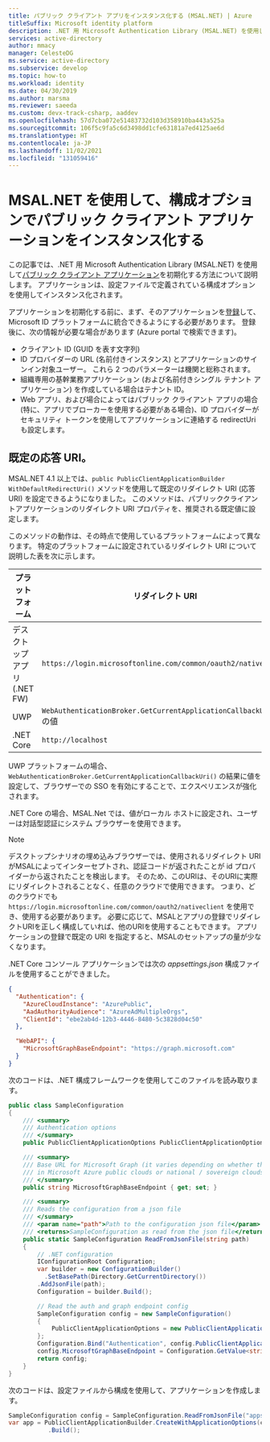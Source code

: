 ```yaml
---
title: パブリック クライアント アプリをインスタンス化する (MSAL.NET) | Azure
titleSuffix: Microsoft identity platform
description: .NET 用 Microsoft Authentication Library (MSAL.NET) を使用して、構成オプションでパブリック クライアント アプリケーションをインスタンス化する方法について説明します。
services: active-directory
author: mmacy
manager: CelesteDG
ms.service: active-directory
ms.subservice: develop
ms.topic: how-to
ms.workload: identity
ms.date: 04/30/2019
ms.author: marsma
ms.reviewer: saeeda
ms.custom: devx-track-csharp, aaddev
ms.openlocfilehash: 57d7cba072e51483732d103d358910ba443a525a
ms.sourcegitcommit: 106f5c9fa5c6d3498dd1cfe63181a7ed4125ae6d
ms.translationtype: HT
ms.contentlocale: ja-JP
ms.lasthandoff: 11/02/2021
ms.locfileid: "131059416"
---
```

# <a name="instantiate-a-public-client-application-with-configuration-options-using-msalnet"></a>MSAL.NET を使用して、構成オプションでパブリック クライアント アプリケーションをインスタンス化する

この記事では、.NET 用 Microsoft Authentication Library (MSAL.NET) を使用して[パブリック クライアント アプリケーション](msal-client-applications.md)を初期化する方法について説明します。  アプリケーションは、設定ファイルで定義されている構成オプションを使用してインスタンス化されます。

アプリケーションを初期化する前に、まず、そのアプリケーションを[登録](quickstart-register-app.md)して、Microsoft ID プラットフォームに統合できるようにする必要があります。 登録後に、次の情報が必要な場合があります (Azure portal で検索できます)。

- クライアント ID (GUID を表す文字列)
- ID プロバイダーの URL (名前付きインスタンス) とアプリケーションのサインイン対象ユーザー。 これら 2 つのパラメーターは機関と総称されます。
- 組織専用の基幹業務アプリケーション (および名前付きシングル テナント アプリケーション) を作成している場合はテナント ID。
- Web アプリ、および場合によってはパブリック クライアント アプリの場合 (特に、アプリでブローカーを使用する必要がある場合)、ID プロバイダーがセキュリティ トークンを使用してアプリケーションに連絡する redirectUri も設定します。

## <a name="default-reply-uri"></a>既定の応答 URI。

MSAL.NET 4.1 以上では、`public PublicClientApplicationBuilder WithDefaultRedirectUri()` メソッドを使用して既定のリダイレクト URI (応答 URI) を設定できるようになりました。 このメソッドは、パブリッククライアントアプリケーションのリダイレクト URI プロパティを、推奨される既定値に設定します。

このメソッドの動作は、その時点で使用しているプラットフォームによって異なります。 特定のプラットフォームに設定されているリダイレクト URI について説明した表を次に示します。

プラットフォーム  | リダイレクト URI  
---------  | --------------
デスクトップ アプリ (.NET FW) | `https://login.microsoftonline.com/common/oauth2/nativeclient` 
UWP | `WebAuthenticationBroker.GetCurrentApplicationCallbackUri()` の値
.NET Core | `http://localhost`

UWP プラットフォームの場合、`WebAuthenticationBroker.GetCurrentApplicationCallbackUri()` の結果に値を設定して、ブラウザーでの SSO を有効にすることで、エクスペリエンスが強化されます。 

.NET Core の場合、MSAL.Net では、値がローカル ホストに設定され、ユーザーは対話型認証にシステム ブラウザーを使用できます。

> [!NOTE]
> デスクトップシナリオの埋め込みブラウザーでは、使用されるリダイレクト URI がMSALによってインターセプトされ、認証コードが返されたことが id プロバイダーから返されたことを検出します。 そのため、このURIは、そのURIに実際にリダイレクトされることなく、任意のクラウドで使用できます。 つまり、どのクラウドでも `https://login.microsoftonline.com/common/oauth2/nativeclient` を使用でき、使用する必要があります。 必要に応じて、MSALとアプリの登録でリダイレクトURIを正しく構成していれば、他のURIを使用することもできます。 アプリケーションの登録で既定の URI を指定すると、MSALのセットアップの量が少なくなります。


.NET Core コンソール アプリケーションでは次の *appsettings.json* 構成ファイルを使用することができました。

```json
{
  "Authentication": {
    "AzureCloudInstance": "AzurePublic",
    "AadAuthorityAudience": "AzureAdMultipleOrgs",
    "ClientId": "ebe2ab4d-12b3-4446-8480-5c3828d04c50"
  },

  "WebAPI": {
    "MicrosoftGraphBaseEndpoint": "https://graph.microsoft.com"
  }
}
```

次のコードは、.NET 構成フレームワークを使用してこのファイルを読み取ります。

```csharp
public class SampleConfiguration
{
    /// <summary>
    /// Authentication options
    /// </summary>
    public PublicClientApplicationOptions PublicClientApplicationOptions { get; set; }

    /// <summary>
    /// Base URL for Microsoft Graph (it varies depending on whether the application is ran
    /// in Microsoft Azure public clouds or national / sovereign clouds
    /// </summary>
    public string MicrosoftGraphBaseEndpoint { get; set; }

    /// <summary>
    /// Reads the configuration from a json file
    /// </summary>
    /// <param name="path">Path to the configuration json file</param>
    /// <returns>SampleConfiguration as read from the json file</returns>
    public static SampleConfiguration ReadFromJsonFile(string path)
    {
        // .NET configuration
        IConfigurationRoot Configuration;
        var builder = new ConfigurationBuilder()
          .SetBasePath(Directory.GetCurrentDirectory())
        .AddJsonFile(path);
        Configuration = builder.Build();

        // Read the auth and graph endpoint config
        SampleConfiguration config = new SampleConfiguration()
        {
            PublicClientApplicationOptions = new PublicClientApplicationOptions()
        };
        Configuration.Bind("Authentication", config.PublicClientApplicationOptions);
        config.MicrosoftGraphBaseEndpoint = Configuration.GetValue<string>("WebAPI:MicrosoftGraphBaseEndpoint");
        return config;
    }
}
```

次のコードは、設定ファイルから構成を使用して、アプリケーションを作成します。

```csharp
SampleConfiguration config = SampleConfiguration.ReadFromJsonFile("appsettings.json");
var app = PublicClientApplicationBuilder.CreateWithApplicationOptions(config.PublicClientApplicationOptions)
           .Build();
```
